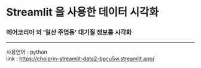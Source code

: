 # Streamlit 을 사용한 데이터 시각화  
   
### 에어코리아 의 '일산 주엽동' 대기질 정보를 시각화
***
사용언어 : python   
link : https://choiprin-streamlit-data2-bpcu5w.streamlit.app/
